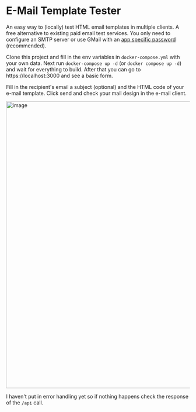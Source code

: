 # E-Mail Template Tester

An easy way to (locally) test HTML email templates in multiple clients. A free alternative to existing paid email test services. You only need to configure an SMTP server or use GMail with an [app specific password](https://support.google.com/mail/answer/185833?hl=en) (recommended).

Clone this project and fill in the env variables in `docker-compose.yml` with your own data. Next run `docker-compose up -d` (or `docker compose up -d`) and wait for everything to build. After that you can go to https://localhost:3000 and see a basic form.

Fill in the recipient's email a subject (optional) and the HTML code of your e-mail template. Click send and check your mail design in the e-mail client.

<img width="784" alt="image" src="https://github.com/user-attachments/assets/3ae72e2c-8aa5-48eb-955f-72ecf98a31b0" />

I haven't put in error handling yet so if nothing happens check the response of the `/api` call.
